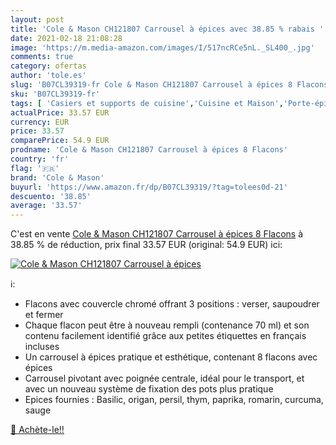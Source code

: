 ```yaml
---
layout: post
title: 'Cole & Mason CH121807 Carrousel à épices avec 38.85 % rabais '
date: 2021-02-18 21:08:28
image: 'https://m.media-amazon.com/images/I/517ncRCe5nL._SL400_.jpg'
comments: true
category: ofertas
author: 'tole.es'
slug: 'B07CL39319-fr Cole & Mason CH121807 Carrousel à épices 8 Flacons'
sku: 'B07CL39319-fr'
tags: [ 'Casiers et supports de cuisine','Cuisine et Maison','Porte-épices','Rangement et organisation','Rangement et organisation de cuisine','cole & mason', ]
actualPrice: 33.57 EUR
currency: EUR
price: 33.57
comparePrice: 54.9 EUR
prodname: 'Cole & Mason CH121807 Carrousel à épices 8 Flacons'
country: 'fr'
flag: '🇫🇷'
brand: 'Cole & Mason'
buyurl: 'https://www.amazon.fr/dp/B07CL39319/?tag=tolees0d-21'
descuento: '38.85'
average: '33.57'
---
```


C'est en vente [Cole & Mason CH121807 Carrousel à épices 8 Flacons](https://www.amazon.fr/dp/B07CL39319/?tag=tolees0d-21)  à  38.85 % de réduction, prix final  33.57 EUR (original: 54.9 EUR) ici:

[![Cole & Mason CH121807 Carrousel à épices](https://m.media-amazon.com/images/I/517ncRCe5nL._SL400_.jpg)](https://www.amazon.fr/dp/B07CL39319/?tag=tolees0d-21)

ℹ️:

- Flacons avec couvercle chromé offrant 3 positions : verser, saupoudrer et fermer
- Chaque flacon peut être à nouveau rempli (contenance 70 ml) et son contenu facilement identifié grâce aux petites étiquettes en français incluses
- Un carrousel à épices pratique et esthétique, contenant 8 flacons avec épices
- Carrousel pivotant avec poignée centrale, idéal pour le transport, et avec un nouveau système de fixation des pots plus pratique
- Epices fournies : Basilic, origan, persil, thym, paprika, romarin, curcuma, sauge

[🛒 Achète-le!!](https://www.amazon.fr/dp/B07CL39319/?tag=tolees0d-21)
